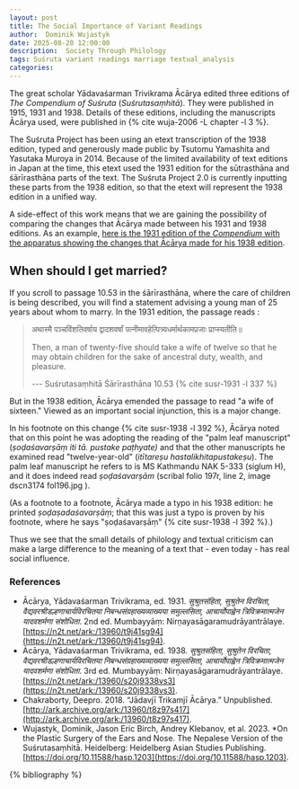 ```yaml
---
layout: post
title: The Social Importance of Variant Readings
author:  Dominik Wujastyk
date: 2025-08-20 12:00:00
description:  Society Through Philology
tags: Suśruta variant readings marriage textual_analysis
categories: 
---
```


The great scholar Yādavaśarman Trivikrama Ācārya edited three editions of *The Compendium of Suśruta* (*Suśrutasaṃhitā*).  They were published in 1915, 1931 and 1938.  Details of these editions, including the manuscripts Ācārya used, were published in {% cite wuja-2006 -L chapter -l 3 %}. 

The Suśruta Project has been using an etext transcription of the 1938 edition, typed and generously made public by Tsutomu Yamashita and Yasutaka Muroya in 2014.  Because of the limited availability of text editions in Japan at the time, this etext used the 1931 edition for the sūtrasthāna and śārīrasthāna parts of the text.  The Suśruta Project 2.0 is currently inputting these parts from the 1938 edition, so that the etext will represent the 1938 edition in a unified way.

A side-effect of this work means that we are gaining the possibility of comparing the changes that Ācārya made between his 1931 and 1938 editions.  As an example, [here is the 1931 edition of the *Compendium* with the apparatus showing the changes that Ācārya made for his 1938 edition](https://saktumiva.org/wiki/wujastyk/susrutasamhita/03-su.sa/03-za-vulgate-1931?upama_ver=i4l46viq17).

## When should I get married?

If you scroll to passage 10.53 in the śārīrasthāna, where the care of children is being described, you will find a statement advising a young man of 25 years about whom to marry.  In the 1931 edition, the passage reads :

> अथास्मै पञ्चविंशतिवर्षाय द्वादशवर्षां पत्नीमावहेत्पित्र्यधर्मार्थकामप्रजाः प्राप्स्यतीति॥ 
>
> Then, a man of twenty-five should take a wife of twelve so that he may obtain children for the sake of ancestral duty, wealth, and pleasure.
>
> --- Suśrutasaṃhitā Śārīrasthāna 10.53 {% cite susr-1931 -l 337 %}

But in the 1938 edition, Ācārya emended the passage to read "a wife of sixteen."  Viewed as an important social injunction, this is a major change.

In his footnote on this change {% cite susr-1938 -l 392 %}, Ācārya noted that on this point he was adopting the reading of the "palm leaf manuscript" (*ṣoḍaśavarṣāṃ iti tā. pustake paṭhyate)* and that the other manuscripts he examined read "twelve-year-old"  (*itītareṣu hastalikhitapustakeṣu*).  The palm leaf manuscript he refers to is MS Kathmandu NAK 5-333 (siglum H), and it does indeed read *ṣoḍaśavarṣām* (scribal folio 197r, line 2, image dscn3174 fol196.jpg ). 

(As a footnote to a footnote, Ācārya made a typo in his 1938 edition: he printed *ṣoḍaṣadaśavarṣāṃ*; that this was just a typo is proven by his footnote, where he says "ṣoḍaśavarṣāṃ" {% cite susr-1938 -l 392 %}.)

Thus we see that the small details of philology and textual criticism can make a large difference to the meaning of a text that - even today - has real social influence.  

### References

*  Ācārya, Yādavaśarman Trivikrama, ed. 1931. *सुश्रुतसंहिता, सुश्रुतेन विरचिता, वैद्यवरश्रीडल्हणाचार्यविरचितया निबन्धसंग्रहाख्यव्याख्यया समुल्लसिता, आचार्योपाह्वेन त्रिविक्रमात्मजेन यादवशर्मणा संशोधिता*. 2nd ed. Mumbayyāṃ: Nirṇayasāgaramudrāyantrālaye. [https://n2t.net/ark:/13960/t9j41sg94](https://n2t.net/ark:/13960/t9j41sg94).
*  Ācārya, Yādavaśarman Trivikrama, ed. 1938. *सुश्रुतसंहिता, सुश्रुतेन विरचिता, वैद्यवरश्रीडल्हणाचार्यविरचितया निबन्धसंग्रहाख्यव्याख्यया समुल्लसिता, आचार्योपाह्वेन त्रिविक्रमात्मजेन यादवशर्मणा संशोधिता*. 3rd ed. Mumbayyāṃ: Nirṇayasāgaramudrāyantrālaye. [https://n2t.net/ark:/13960/s20j9338vs3](https://n2t.net/ark:/13960/s20j9338vs3).
*  Chakraborty, Deepro. 2018. “Jādavjī Trikamjī Ācārya.” Unpublished.  [http://ark.archive.org/ark:/13960/t8z97s417](http://ark.archive.org/ark:/13960/t8z97s417).
*  Wujastyk, Dominik, Jason Eric Birch, Andrey Klebanov, et al. 2023. *On the Plastic Surgery of the Ears and Nose. The Nepalese Version of the Suśrutasaṃhitā.  Heidelberg: Heidelberg Asian Studies Publishing. [https://doi.org/10.11588/hasp.1203](https://doi.org/10.11588/hasp.1203).

{% bibliography %}
